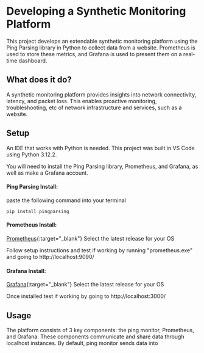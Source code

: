 # Developing a Synthetic Monitoring Platform
This project develops an extendable synthetic monitoring platform using the Ping Parsing library in Python to collect data from a website. Prometheus is used to store these metrics, and Grafana is used to present them on a real-time dashboard.

## What does it do?
A synthetic monitoring platform provides insights into network connectivity, latency, and packet loss. This enables proactive monitoring, troubleshooting, etc of network infrastructure and services, such as a website.


## Setup
An IDE that works with Python is needed. This project was built in VS Code using Python 3.12.2.

You will need to install the Ping Parsing library, Prometheus, and Grafana, as well as make a Grafana account.

#### Ping Parsing Install:

paste the following command into your terminal
```
pip install pingparsing
```

#### Prometheus Install:

[Prometheus](https://prometheus.io/download/){:target="_blank"} Select the latest release for your OS 

Follow setup instructions and test if working by running "prometheus.exe" and going to http://localhost:9090/

#### Grafana Install:

[Grafana](https://grafana.com/docs/grafana/latest/setup-grafana/installation/){:target="_blank"} Select the latest release for your OS

Once installed test if working by going to http://localhost:3000/


## Usage
The platform consists of 3 key components: the ping monitor, Prometheus, and Grafana. These components communicate and share data through localhost instances. By default, ping monitor sends data into